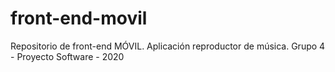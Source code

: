 # front-end-movil
Repositorio de front-end MÓVIL. Aplicación reproductor de música. Grupo 4 - Proyecto Software - 2020
